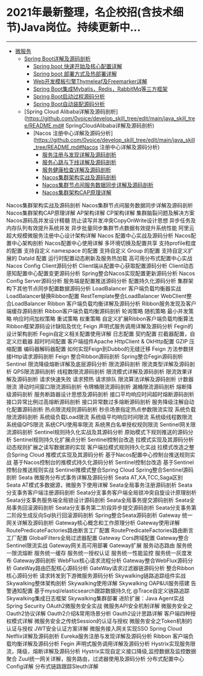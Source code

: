 <h1>2021年最新整理，名企校招(含技术细节)Java岗位。持续更新中...</h1>

-----------

* [微服务](https://github.com/0voice/develop_skill_tree/edit/main/java_skill_tree/README.md#微服务)
	* [Spring Boot详解及源码剖析](https://github.com/0voice/develop_skill_tree/edit/main/java_skill_tree/README.md#SpringBoot详解及源码剖析)
		* [Spring boot 快速开始及核心配置详解](https://github.com/0voice/develop_skill_tree/edit/main/java_skill_tree/README.md#Springboot快速开始及核心配置详解)
		* [Spring boot 部署方式及热部署详解](https://github.com/0voice/develop_skill_tree/edit/main/java_skill_tree/README.md#Springboot部署方式及热部署详解)
		* [Web开发模板引擎Thymeleaf及Freemarker详解](https://github.com/0voice/develop_skill_tree/edit/main/java_skill_tree/README.md#Web开发模板引擎Thymeleaf及Freemarker详解)
		* [Spring Boot集成Mybatis，Redis，RabbitMq等三方框架](https://github.com/0voice/develop_skill_tree/edit/main/java_skill_tree/README.md#SpringBoot集成Mybatis,Redis,RabbitMq等三方框架)
		* [Spring Boot启动过程源码分析](https://github.com/0voice/develop_skill_tree/edit/main/java_skill_tree/README.md#SpringBoot启动过程源码分析)
		* [Spring Boot自动装配源码分析](https://github.com/0voice/develop_skill_tree/edit/main/java_skill_tree/README.md#SpringBoot自动装配源码分析)
	* [Spring Cloud Alibaba详解及源码剖析](https://github.com/0voice/develop_skill_tree/edit/main/java_skill_tree/README.md#
SpringCloudAlibaba详解及源码剖析)
		* [Nacos 注册中心详解及源码分析](https://github.com/0voice/develop_skill_tree/edit/main/java_skill_tree/README.md#Nacos 注册中心详解及源码分析)
			* [服务注册与发现详解及源码剖析](https://github.com/0voice/develop_skill_tree/edit/main/java_skill_tree/README.md#服务注册与发现详解及源码剖析)
			* [服务心跳与下线详解及源码剖析](https://github.com/0voice/develop_skill_tree/edit/main/java_skill_tree/README.md#服务心跳与下线详解及源码剖析)
			* [服务健康检查详解及源码剖析](https://github.com/0voice/develop_skill_tree/edit/main/java_skill_tree/README.md#服务健康检查详解及源码剖析)
			* [Nacos集群架构实战及源码剖析](https://github.com/0voice/develop_skill_tree/edit/main/java_skill_tree/README.md#Nacos集群架构实战及源码剖析)
			* [Nacos集群节点间服务数据同步详解及源码剖析](https://github.com/0voice/develop_skill_tree/edit/main/java_skill_tree/README.md#Nacos集群节点间服务数据同步详解及源码剖析)
			* [Nacos集群架构CAP原理详解](https://github.com/0voice/develop_skill_tree/edit/main/java_skill_tree/README.md#Nacos集群架构CAP原理详解)







Nacos集群架构实战及源码剖析
Nacos集群节点间服务数据同步详解及源码剖析
Nacos集群架构CAP原理详解
AP架构详解
CP架构详解
集群脑裂问题及解决方案
Nacos源码高并发设计精髓
防止读写并发冲突CopyOnWrite设计思想
异步任务及内存队列有效提升系统并发
异步批量同步集群节点数据有效提升系统性能
阿里云超大规模微服务注册中心设计架构详解
Nacos 配置中心实战及源码分析
Nacos配置中心架构剖析
Nacos配置中心使用详解
多环境切换及配置共享
支持profile粒度的配置
支持自定义 namespace 的配置
支持自定义 Group 的配置
支持自定义扩展的 DataId 配置
运行时配置动态刷新及服务热加载
高可用分布式配置中心实战
Nacos Config Client源码分析
Client端从配置中心获取配置源码分析
Client动态感知配置中心配置变更源码分析
Spring整合Nacos实现配置更新源码分析
Nacos Config Server源码分析
服务端是配置推送源码分析
配置持久化源码分析
集群架构下其他节点同步配置数据源码分析
LoadBalancer 客户端负载均衡器实战
LoadBalancer替换Ribbon配置
RestTemplate整合LoadBalancer
WebClient整合LoadBalancer
Ribbon 客户端负载均衡详解及源码分析
Ribbon服务发现及客户端缓存源码剖析
Ribbon客户端负载均衡源码剖析
轮询策略
随机策略
最小并发策略
响应时间加权策略
重试策略
权重策略
自定义扩展Ribbon客户端负载均衡算法
Ribbon框架源码设计缺陷及优化
Feign 声明式服务调用详解及源码分析
Fegin的设计架构剖析
Fegin自定义相关配置使用详解
日志配置
契约配置
拦截器配置，自定义拦截器
超时时间配置
客户端组件Apache HttpClient & OkHttp配置
GZIP 压缩配置
编码器解码器配置
如何实现Feign到Dubbo的无缝迁移
Feign 方法参数拼接Http请求源码剖析
Feign 整合Ribbon源码剖析
Spring整合Fegin源码剖析
Sentinel 限流降级熔断详解及底层源码分析
限流源码剖析
限流类型详解及源码剖析
QPS限流源码剖析
线程数限流源码剖析
限流模式详解及源码剖析
限流效果详解及源码剖析
请求快速失败
请求预热
请求排队
限流算法详解及源码剖析
计数器限流
滑动时间窗口限流源码剖析
令牌桶限流源码剖析
漏桶限流源码剖析
熔断降级源码剖析
服务断路器设计思想及源码剖析
接口平均响应时间超时熔断源码剖析
接口异常比例过高熔断源码剖析
接口异常数过多熔断源码剖析
服务降级注解自动化配置源码剖析
热点限流规则源码剖析
秒杀场景指定热点参数限流实现
系统负载限流源码剖析
系统级负载Load限流
系统级平均响应时间限流
系统级线程数限流
系统级QPS限流
系统CPU使用率限流
系统黑白名单授权规则限流
Sentinel网关限流源码剖析
Sentinel规则持久化实战及其源码分析
原始模式下规则推送的源码分析
Sentinel规则持久化扩展点分析
Sentinel控制台改造
拉模式实现及其源码分析
动态规则扩展之读写数据源的实现
客户端拉模式规则持久化实战
拉模式改造之整合Spring Cloud
推模式实现及其源码分析
基于Nacos配置中心控制台推送规则实战
基于Nacos控制台的推模式持久化源码分析
Sentinel控制台改造
基于Sentinel控制台推送规则实战
Sentinel推模式整合Spring Cloud
Spring整合Sentinel源码剖析
Seata 微服务分布式事务详解及源码分析
Seata AT,XA,TCC,Saga区别
Seata AT模式多数据源，微服务下使用详解
Seata全局事务注册源码剖析
Seata分支事务客户端注册源码剖析
Seata分支事务客户端全局锁冲突自旋设计原理剖析
Seata分支事务服务端全局锁设计源码剖析
Seata全局事务提交源码剖析
Seata全局事务回滚源码剖析
Seata分支事务第二阶段异步提交源码剖析
Seata分支事务第二阶段生成反向Sql执行回滚源码剖析
Spring整合Seata源码剖析
Gateway 统一网关详解及源码剖析
Gateway核心概念和工作原理分析
Gateway使用详解
RoutePredicateFactories路由断言工厂配置
RoutePredicateFactories路由断言工厂配置
GlobalFilters全局过滤器配置
Gateway Cors跨域配置
Gateway整合Sentinel限流实战
Gateway网关高可用部署
Gateway扩展
服务动态路由
服务统一限流熔断
服务统一缓存
服务统一授权认证
服务统一性能监控
服务统一灰度发布
Gateway源码剖析
WebFlux核心请求流程分析
Gateway整合WebFlux源码分析
GateWay路由匹配核心源码分析
GateWay请求过滤器链源码分析
整合Ribbon核心源码分析
请求转发到下游微服务源码分析
Skywalking链路追踪组件实战
Skywalking整体架构剖析
Skywalking使用详解
Skywalking OAP&UI服务搭建
告警通知配置
基于mysql/elasticsearch跟踪数据持久化
@Trace自定义链路追踪
Skywalking集成日志框架
Skywalking集群部署
进阶扩展：Java Agent实战
Spring Security OAuth2微服务安全实战
微服务API安全机制详解
微服务安全之Oauth2协议详解
Oauth2介绍&常用场景分析
Oauth2设计思路详解
客户端四种授权模式详解
微服务安全之传统Session的认证与授权
微服务安全之Token机制的认证与授权
JWT安全认证方案详解
微服务接入网关实现SSO
Spring Cloud Netflix详解及源码剖析
Eureka服务注册与发现详解及源码分析
Ribbon 客户端负载均衡详解及源码分析
Fegin 声明式服务调用详解及源码分析
Hystrix实现服务限流，降级，熔断详解及源码分析
Hystrix实现自定义接口降级,监控数据及监控数据聚合
Zuul统一网关详解，服务路由，过滤器使用及源码分析
分布式配置中心Config详解
分布式链路跟踪Sleuth详解
